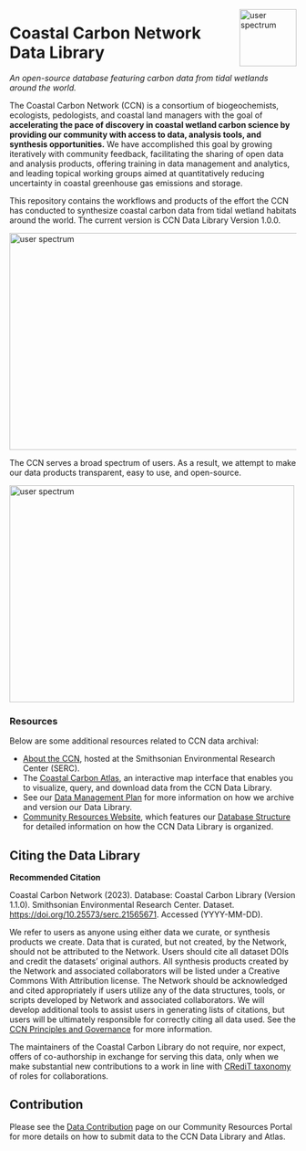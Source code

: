 <p> <img src="https://github.com/Smithsonian/CCRCN-Data-Library/blob/master/docs/images/CCRCN icon.png?raw=true" alt="user spectrum" width=100 height=100 style="float:right;"> </img></p>

# Coastal Carbon Network Data Library
_An open-source database featuring carbon data from tidal wetlands around the world._

The Coastal Carbon Network (CCN) is a consortium of biogeochemists, ecologists, pedologists, and coastal land managers with the goal of **accelerating the pace of discovery in coastal wetland carbon science by providing our community with access to data, analysis tools, and synthesis opportunities.** We have accomplished this goal by growing iteratively with community feedback, facilitating the sharing of open data and analysis products, offering training in data management and analytics, and leading topical working groups aimed at quantitatively reducing uncertainty in coastal greenhouse gas emissions and storage.

This repository contains the workflows and products of the effort the CCN has conducted to synthesize coastal carbon data from tidal wetland habitats around the world. The current version is CCN Data Library Version 1.0.0.

<img src="https://github.com/Smithsonian/CCRCN-Data-Library/blob/master/docs/images/spectrum_of_users.PNG?raw=true" alt="user spectrum" width=700 height=380>

The CCN serves a broad spectrum of users. As a result, we attempt to make our data products transparent, easy to use, and open-source.

<img src="https://github.com/Smithsonian/CCRCN-Data-Library/blob/master/docs/images/CCRCN_network_activities.PNG?raw=true" alt="user spectrum" width=500 height=380>

### Resources

Below are some additional resources related to CCN data archival:
- [About the CCN](https://serc.si.edu/coastalcarbon), hosted at the Smithsonian Environmental Research Center (SERC).
- The [Coastal Carbon Atlas](https://shiny.si.edu/coastal_carbon_atlas/), an interactive map interface that enables you to visualize, query, and download data from the CCN Data Library.
- See our [Data Management Plan](https://serc.si.edu/coastalcarbon/data-management-plan) for more information on how we archive and version our Data Library.
- [Community Resources Website](https://smithsonian.github.io/CCN-Community-Resources/), which features our [Database Structure](https://smithsonian.github.io/CCN-Community-Resources/soil_carbon_guidance.html) for detailed information on how the CCN Data Library is organized.

## Citing the Data Library

**Recommended Citation**

Coastal Carbon Network (2023). Database: Coastal Carbon Library (Version 1.1.0). Smithsonian Environmental Research Center. Dataset. https://doi.org/10.25573/serc.21565671. Accessed (YYYY-MM-DD).

We refer to users as anyone using either data we curate, or synthesis products we create. Data that is curated, but not created, by the Network, should not be attributed to the Network. Users should cite all dataset DOIs and credit the datasets’ original authors. All synthesis products created by the Network and associated collaborators will be listed under a Creative Commons With Attribution license. The Network should be acknowledged and cited appropriately if users utilize any of the data structures, tools, or scripts developed by Network and associated collaborators. We will develop additional tools to assist users in generating lists of citations, but users will be ultimately responsible for correctly citing all data used. See the [CCN Principles and Governance](https://serc.si.edu/coastalcarbon/principles-and-governance) for more information.

The maintainers of the Coastal Carbon Library do not require, nor expect, offers of co-authorship in exchange for serving this data, only when we make substantial new contributions to a work in line with [CRediT taxonomy](https://credit.niso.org/) of roles for collaborations.

## Contribution

Please see the [Data Contribution](https://smithsonian.github.io/CCN-Community-Resources/contributing.html) page on our Community Resources Portal for more details on how to submit data to the CCN Data Library and Atlas.
